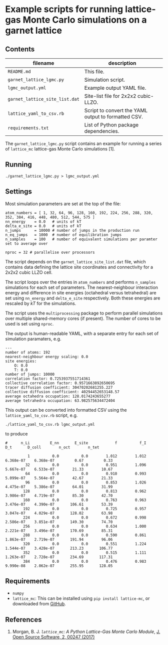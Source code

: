 # Example scripts for running lattice-gas Monte Carlo simulations on a garnet lattice

## Contents

| filename                       | description                                         |
|--------------------------------|-----------------------------------------------------|
| `README.md`                    | This file.                                          |
| `garnet_lattice_lgmc.py`       | Simulation script.                                  |
| `lgmc_output.yml`              | Example output YAML file.                           |
| `garnet_lattice_site_list.dat` | Site-list file for 2x2x2 cubic-LLZO.                |
| `lattice_yaml_to_csv.rb`       | Script to convert the YAML output to formatted CSV. |
| `requirements.txt`             | List of Python package dependencies.                |

The `garnet_lattice_lgmc.py` script contains an example for running a series of `lattice_mc` lattice-gas Monte Carlo simulations \[1\]. 

## Running
```
./garnet_lattice_lgmc.py > lgmc_output.yml
```

## Settings
Most simulation parameters are set at the top of the file:
```
atom_numbers = [ 1, 32, 64, 96, 128, 160, 192, 224, 256, 288, 320, 352, 384, 416, 448, 480, 512, 544, 575 ]
nn_energy    = 0.0   # units of kT
delta_e_site = 0.0   # units of kT
n_jumps      = 10000 # number of jumps in the production run
n_eq_jumps   = 1000  # number of equilibration jumps
n_samples    = 100   # number of equivalent simulations per paramter set to average over

nproc = 32 # parallelise over processors
```

The script depends on the `garnet_lattice_site_list.dat` file, which contains data defining the lattice site coordinates and connectivity for a 2x2x2 cubic LLZO cell.

The script loops over the entries in `atom_numbers` and performs `n_samples` simulations for each set of parameters. The nearest-neighbour interaction energy and difference in site energies (octahedral versus tetrahedral) are set using `nn_energy` and `delta_e_site` respectively. Both these energies are rescaled by _kT_ for the simulations.

The script uses the `multiprocessing` package to perform parallel simulations over multiple shared-memory cores (if present). The number of cores to be used is set using `nproc`.

The output is human-readable YAML, with a separate entry for each set of simulation paramaters, e.g.
```
---
number of atoms: 192
nearest-neighbour energy scaling: 0.0
site energies:
    O: 0.0
    T: 0.0
number of jumps: 10000
correlation factor: 0.7253937551714361
collective correlation factor: 0.9571663892650695
tracer diffusion coefficient: 30470202681255.227
collective diffusion coefficient: 40294452653148.57
average octahedra occupation: 128.0174243655277
average tetrahedra occupation: 63.982575634472404
```

This output can be converted into formatted CSV using the `lattice_yaml_to_csv.rb` script, e.g.
```
./lattice_yaml_to_csv.rb lgmc_output.yml
```

to produce

```
#      n_Li         E_nn       E_site            f          f_I          D_t       D_coll        n_oct        n_tet

          1          0.0          0.0        1.012        1.012    6.368e-07    6.368e-07         0.67         0.33
         32          0.0          0.0        0.951        1.096    5.667e-07    6.533e-07        21.33        10.67
         64          0.0          0.0        0.910        0.993    5.099e-07    5.564e-07        42.67        21.33
         96          0.0          0.0        0.853        1.026    4.475e-07    5.386e-07        64.01        31.99
        128          0.0          0.0        0.813        0.962    3.986e-07    4.719e-07        85.30        42.70
        160          0.0          0.0        0.763        0.963    3.476e-07    4.390e-07       106.61        53.39
        192          0.0          0.0        0.725        0.957    3.047e-07    4.029e-07       128.02        63.98
        224          0.0          0.0        0.672        0.998    2.586e-07    3.851e-07       149.30        74.70
        256          0.0          0.0        0.634        1.000    2.221e-07    3.496e-07       170.69        85.31
        288          0.0          0.0        0.590        0.861    1.863e-07    2.719e-07       191.94        96.06
        320          0.0          0.0        0.551        1.224    1.544e-07    3.428e-07       213.23       106.77
        352          0.0          0.0        0.515        1.111    1.263e-07    2.728e-07       234.69       117.31
        384          0.0          0.0        0.476        0.983    9.990e-08    2.062e-07       255.95       128.05
```

## Requirements
- `numpy`
- `lattice_mc`: This can be installed using `pip install lattice-mc`, or downloaded from [GitHub](10.5281/zenodo.596979).

## References

1. Morgan, B. J. *`lattice_mc`: A Python Lattice-Gas Monte Carlo Module*, [J. Open Source Software, 2, 00247 (2017)](https://doi.org/10.21105/joss.00247)

